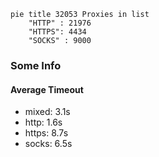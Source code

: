 
```mermaid
pie title 32053 Proxies in list
    "HTTP" : 21976
    "HTTPS": 4434
    "SOCKS" : 9000
```

### Some Info
#### Average Timeout

- mixed: 3.1s
- http: 1.6s
- https: 8.7s
- socks: 6.5s